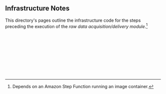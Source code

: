 
<br>

## Infrastructure Notes

This directory's pages outline the infrastructure code for the steps preceding the execution of the _raw data acquisition/delivery module_.[^module]

<br>
<br>

<br>
<br>

<br>
<br>

<br>
<br>

[^module]: Depends on an Amazon Step Function running an image container.
